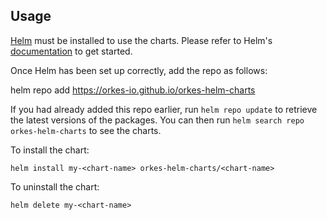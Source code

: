 ## Usage

[Helm](https://helm.sh) must be installed to use the charts.  Please refer to
Helm's [documentation](https://helm.sh/docs) to get started.

Once Helm has been set up correctly, add the repo as follows:

  helm repo add <alias> https://orkes-io.github.io/orkes-helm-charts

If you had already added this repo earlier, run `helm repo update` to retrieve
the latest versions of the packages.  You can then run `helm search repo orkes-helm-charts` to see the charts.

To install the <chart-name> chart:

    helm install my-<chart-name> orkes-helm-charts/<chart-name>

To uninstall the chart:

    helm delete my-<chart-name>
